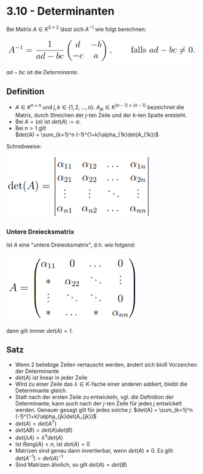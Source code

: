 # 3.10 - Determinanten
Bei Matrix $A \in K^{2 \times 2}$ lässt sich $A^{-1}$ wie folgt berechnen: 

![](./3.10/ainv.png)

$ad - bc$ ist die *Determinante*.


## Definition
- $A \in K^{n \times n}$ und $j, k \in \{1, 2, ... , n\}$.
  $A_{jk} \in K^{(n−1) \times (n−1)}$ bezeichnet die Matrix, durch Streichen
  der $j$-ten Zeile und der $k$-ten Spalte entsteht.
- Bei $A = (\alpha)$ ist $det(A) := \alpha$.
- Bei $n > 1$ gilt  
  $det(A) = \sum_{k=1}^n (-1)^{1+k}\alpha_{1k}det(A_{1k})$

Schreibweise:

![](./3.10/det.png)

### Untere Dreiecksmatrix
Ist $A$ eine "untere Dreiecksmatrix", d.h. wie folgend:

![](./3.10/tri.png)

dann gilt immer $det(A) = 1$.


## Satz
- Wenn 2 beliebige Zeilen vertauscht werden, ändert sich bloß Vorzeichen der
  Determinante
- $det(A)$ ist linear in jeder Zeile
- Wird zu einer Zeile das $\lambda \in K$-fache einer anderen addiert, bleibt
  die Determinante gleich.
- Statt nach der ersten Zeile zu entwickeln, vgl. die Definition
  der Determinante, kann auch nach der $j$-ten Zeile für jedes $j$ entwickelt
  werden. 
  Genauer gesagt gilt für jedes solche $j$:
  $det(A) = \sum_{k=1}^n (-1)^{1+k}\alpha_{jk}det(A_{jk})$
- $det(A) = det(A^T)$
- $det(AB) = det(A)det(B)$
- $det(\lambda A) = \lambda^n det(A)$
- Ist $Rang(A) < n$, ist $det(A) = 0$
- Matrizen sind genau dann invertierbar, wenn $det(A) \not= 0$.
  Es gilt: $det(A^{-1}) = det(A)^{-1}$
- Sind Matrizen ähnlich, so gilt $det(A) = det(B)$
